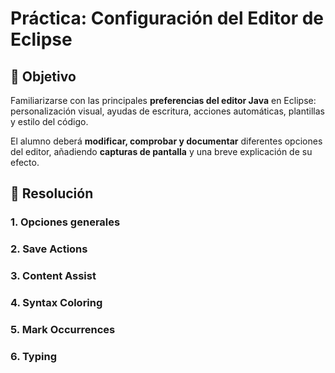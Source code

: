 # Práctica: Configuración del Editor de Eclipse

## 🎯 Objetivo
Familiarizarse con las principales **preferencias del editor Java** en Eclipse: personalización visual, ayudas de escritura, acciones automáticas, plantillas y estilo del código.

El alumno deberá **modificar, comprobar y documentar** diferentes opciones del editor, añadiendo **capturas de pantalla** y una breve explicación de su efecto.

## 🧾 Resolución

### **1. Opciones generales**

### **2. Save Actions**

### **3. Content Assist**

### **4. Syntax Coloring**

### **5. Mark Occurrences**

### **6. Typing**

